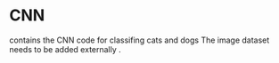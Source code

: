 # CNN
contains the CNN code for classifing cats and dogs
The image dataset needs to be added externally .
